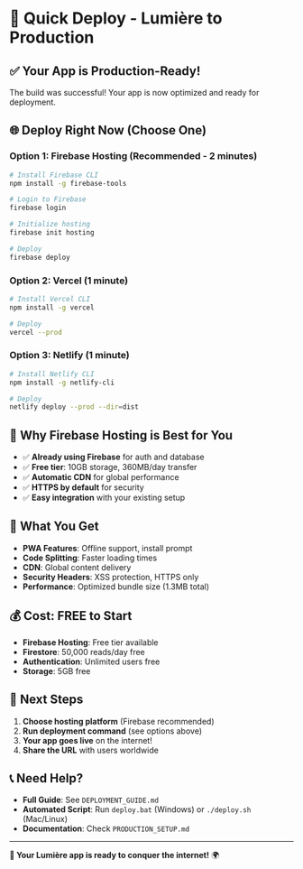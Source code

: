 # 🚀 Quick Deploy - Lumière to Production

## ✅ **Your App is Production-Ready!**

The build was successful! Your app is now optimized and ready for deployment.

## 🌐 **Deploy Right Now (Choose One)**

### **Option 1: Firebase Hosting (Recommended - 2 minutes)**
```bash
# Install Firebase CLI
npm install -g firebase-tools

# Login to Firebase
firebase login

# Initialize hosting
firebase init hosting

# Deploy
firebase deploy
```

### **Option 2: Vercel (1 minute)**
```bash
# Install Vercel CLI
npm install -g vercel

# Deploy
vercel --prod
```

### **Option 3: Netlify (1 minute)**
```bash
# Install Netlify CLI
npm install -g netlify-cli

# Deploy
netlify deploy --prod --dir=dist
```

## 🎯 **Why Firebase Hosting is Best for You**

- ✅ **Already using Firebase** for auth and database
- ✅ **Free tier**: 10GB storage, 360MB/day transfer
- ✅ **Automatic CDN** for global performance
- ✅ **HTTPS by default** for security
- ✅ **Easy integration** with your existing setup

## 📱 **What You Get**

- **PWA Features**: Offline support, install prompt
- **Code Splitting**: Faster loading times
- **CDN**: Global content delivery
- **Security Headers**: XSS protection, HTTPS only
- **Performance**: Optimized bundle size (1.3MB total)

## 💰 **Cost: FREE to Start**

- **Firebase Hosting**: Free tier available
- **Firestore**: 50,000 reads/day free
- **Authentication**: Unlimited users free
- **Storage**: 5GB free

## 🚀 **Next Steps**

1. **Choose hosting platform** (Firebase recommended)
2. **Run deployment command** (see options above)
3. **Your app goes live** on the internet!
4. **Share the URL** with users worldwide

## 📞 **Need Help?**

- **Full Guide**: See `DEPLOYMENT_GUIDE.md`
- **Automated Script**: Run `deploy.bat` (Windows) or `./deploy.sh` (Mac/Linux)
- **Documentation**: Check `PRODUCTION_SETUP.md`

---

**🎉 Your Lumière app is ready to conquer the internet!** 🌍

